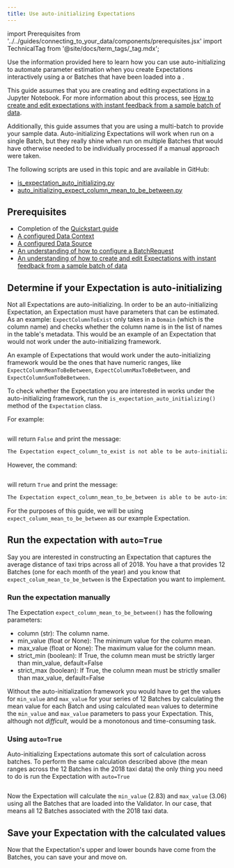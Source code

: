 ```yaml
---
title: Use auto-initializing Expectations
---
```


import Prerequisites from '../../guides/connecting_to_your_data/components/prerequisites.jsx'
import TechnicalTag from '@site/docs/term_tags/_tag.mdx';

Use the information provided here to learn how you can use auto-initializing <TechnicalTag tag="expectation" text="Expectations" /> to automate parameter estimation when you create Expectations interactively using a <TechnicalTag tag="batch" text="Batch" /> or Batches that have been loaded into a <TechnicalTag tag="validator" text="Validator" />.

This guide assumes that you are creating and editing expectations in a Jupyter Notebook.  For more information about this process, see [How to create and edit expectations with instant feedback from a sample batch of data](./how_to_create_and_edit_expectations_with_instant_feedback_from_a_sample_batch_of_data.md).  

Additionally, this guide assumes that you are using a multi-batch <TechnicalTag tag="batch_request" text="Batch Request" /> to provide your sample data. Auto-initializing Expectations will work when run on a single Batch, but they really shine when run on multiple Batches that would have otherwise needed to be individually processed if a manual approach were taken.

The following scripts are used in this topic and are available in GitHub:

- [is_expectation_auto_initializing.py](https://github.com/great-expectations/great_expectations/blob/develop/tests/integration/docusaurus/expectations/auto_initializing_expectations/is_expectation_auto_initializing.py)
- [auto_initializing_expect_column_mean_to_be_between.py](https://github.com/great-expectations/great_expectations/blob/develop/tests/integration/docusaurus/expectations/auto_initializing_expectations/auto_initializing_expect_column_mean_to_be_between.py)

## Prerequisites

- Completion of the [Quickstart guide](tutorials/quickstart/quickstart.md)
- [A configured Data Context](/docs/guides/setup/configuring_data_contexts/instantiating_data_contexts/how_to_quickly_instantiate_a_data_context)
- [A configured Data Source](/docs/guides/connecting_to_your_data/connect_to_data_lp)
- [An understanding of how to configure a BatchRequest](/docs/0.15.50/guides/connecting_to_your_data/how_to_get_one_or_more_batches_of_data_from_a_configured_datasource)
- [An understanding of how to create and edit Expectations with instant feedback from a sample batch of data](./how_to_create_and_edit_expectations_with_instant_feedback_from_a_sample_batch_of_data.md)


## Determine if your Expectation is auto-initializing

Not all Expectations are auto-initializing.  In order to be an auto-initializing Expectation, an Expectation must have parameters that can be estimated.  As an example: `ExpectColumnToExist` only takes in a `Domain` (which is the column name) and checks whether the column name is in the list of names in the table's metadata.  This would be an example of an Expectation that would not work under the auto-initializing framework.

An example of Expectations that would work under the auto-initializing framework would be the ones that have numeric ranges, like `ExpectColumnMeanToBeBetween`, `ExpectColumnMaxToBeBetween`, and `ExpectColumnSumToBeBetween`.

To check whether the Expectation you are interested in works under the auto-initializing framework, run the `is_expectation_auto_initializing()` method of the `Expectation` class.

For example:

```python name="tests/integration/docusaurus/expectations/auto_initializing_expectations/is_expectation_auto_initializing.py is_expectation_self_initializing False"
```

will return `False` and print the message:

```markdown title="Console output"
The Expectation expect_column_to_exist is not able to be auto-initialized.
```

However, the command:

```python name="tests/integration/docusaurus/expectations/auto_initializing_expectations/is_expectation_auto_initializing.py is_expectation_self_initializing True"
```

will return `True` and print the message:

```markdown title="Console output"
The Expectation expect_column_mean_to_be_between is able to be auto-initialized. Please run by using the auto=True parameter.
```

For the purposes of this guide, we will be using `expect_column_mean_to_be_between` as our example Expectation.

## Run the expectation with `auto=True`

Say you are interested in constructing an Expectation that captures the average distance of taxi trips across all of 2018.  You have a <TechnicalTag tag="datasource" text="Data Source" /> that provides 12 Batches (one for each month of the year) and you know that `expect_colum_mean_to_be_between` is the Expectation you want to implement.

### Run the expectation manually

The Expectation `expect_column_mean_to_be_between()` has the following parameters:

- column (str): The column name.
- min_value (float or None): The minimum value for the column mean.
- max_value (float or None): The maximum value for the column mean.
- strict_min (boolean): If True, the column mean must be strictly larger than min_value, default=False
- strict_max (boolean): If True, the column mean must be strictly smaller than max_value, default=False

Without the auto-initialization framework you would have to get the values for `min_value` and `max_value` for your series of 12 Batches by calculating the mean value for each Batch and using calculated `mean` values to determine the `min_value` and `max_value` parameters to pass your Expectation.  This, although not _difficult_, would be a monotonous and time-consuming task.

### Using `auto=True`

Auto-initializing Expectations automate this sort of calculation across batches.  To perform the same calculation described above (the mean ranges across the 12 Batches in the 2018 taxi data) the only thing you need to do is run the Expectation with `auto=True`

```python name="tests/integration/docusaurus/expectations/auto_initializing_expectations/auto_initializing_expect_column_mean_to_be_between.py run expectation"
```

Now the Expectation will calculate the `min_value` (2.83) and `max_value` (3.06) using all the Batches that are loaded into the Validator.  In our case, that means all 12 Batches associated with the 2018 taxi data.

## Save your Expectation with the calculated values

Now that the Expectation's upper and lower bounds have come from the Batches, you can save your <TechnicalTag tag="expectation_suite" text="Expectation Suite" /> and move on.

```python name="tests/integration/docusaurus/expectations/auto_initializing_expectations/auto_initializing_expect_column_mean_to_be_between.py save suite"
```
